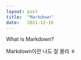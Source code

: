 ```yaml
---
layout: post
title:  "Markdown"
date:   2021-12-16
---
```


<p class="intro"><span class="dropcap">What is Markdown?<p>

Markdown이란 나도 잘 몰라 ㅎ